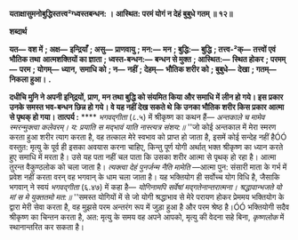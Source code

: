 **यताक्षासुमनोबुद्धिस्तत्त्व²ग्ध्वस्तबन्धन: ।** **आस्थित: परमं योगं न देहं बुबुधे गतम् ॥ १२॥** 

**शब्दार्थ** 

**यत—** **वश में** **; अक्ष—** **इन्द्रियाँ** **; असु—** **प्राणवायु** **; मन:—** **मन** **; बुद्धि:—** **बुद्धि** **; तत्त्व-²क्—** **तत्त्वों एवं भौतिक तथा** **आत्मशक्तियों का ज्ञाता** **; ध्वस्त-बन्धन:—** **बन्धन से मुक्त** **; आस्थित:—** **स्थित होकर** **; परमम्—** **परम** **; योगम्—** **ध्यान,** **समाधि को** **; न—** **नहीं** **; देहम्—** **भौतिक शरीर को** **; बुबुधे—** **देखा** **; गतम्—** **निकला हुआ।** **.** 

**दधीचि मुनि ने अपनी इनि्द्रयों, प्राण, मन तथा बुद्धि को संयमित किया और समाधि में** **लीन हो गये। इस प्रकार उनके समस्त भव-बन्धन छिन्न हो गये। वे यह नहीं देख सकते थे** **कि उनका भौतिक शरीर किस प्रकार आत्मा से पृथक् हो गया।** **तात्पर्य :** **** *भगवद्गीता* (८.५) में श्रीकृष्ण का कथन हैं— *अन्तकाले च मामेव स्मरन्मुक्त्वा कलेवरम्।* *य: प्रयाति स मद्भावं याति नास्त्यत्र संशय:॥* ''जो कोई अन्तकाल में मेरा स्मरण करता हुआ शरीर त्याग करता है, वह तत्काल मेरे स्वभाव को प्राप्त हो जाता है, इसमें कोई सन्देह नहीं हैÓÓ वस्तुत: मृत्यु के पूर्व ही इसका अवयास करना चाहिए, किन्तु पूर्ण योगी अर्थात् भक्त श्रीकृष्ण का ध्यान करते हुए समाधि में मरता है। उसे यह पता नहीं चल पाता कि उसका शरीर आत्मा से पृथक् हो रहा है। आत्मा तुरन्त वैकुण्ठलोक को चला जाता है। *त्यक्त्वा देहं पुनर्जन्म नैति मामेति* —आत्मा पुन: संसारी माता के गर्भ में प्रवेश नहीं करता वरन् वह भगवान् के धाम चला जाता है। यह भक्तियोग ही सर्वोच्च योग विधि है, जैसाकि भगवान् ने स्वयं *भगवद्गीता* (६.४७) में कहा है— *योगिनामपि सर्वेषां मद्गतेनान्तरात्मना।* *श्रद्धावान्भजते यो मां स मे युक्ततमो मत:॥* ''समस्त योगियों में से जो योगी श्रद्धाभाव से मेरे परायण होकर प्रेममय भक्तियोग के द्वारा मेरी सेवा करता है, वह मुझसे परम अन्तरंग रूप में जुड़ा हुआ है और परम श्रेष्ठ है।ÓÓ भक्तियोगी सदैव श्रीकृष्ण का चिन्तन करता है, अत: मृत्यु के समय वह अपने आपको, मृत्यु की वेदना सहे बिना, *कृष्णलोक* में स्थानान्तरित कर सकता है।  